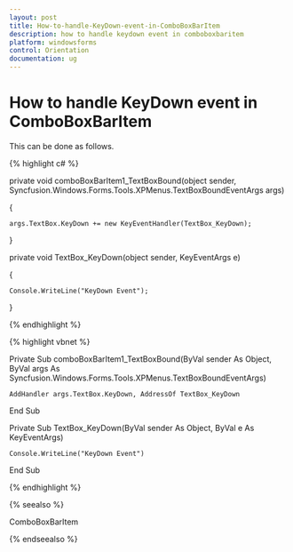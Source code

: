 ```yaml
---
layout: post
title: How-to-handle-KeyDown-event-in-ComboBoxBarItem
description: how to handle keydown event in comboboxbaritem
platform: windowsforms
control: Orientation
documentation: ug
---
```


# How to handle KeyDown event in ComboBoxBarItem

This can be done as follows.

{% highlight c# %}


private void comboBoxBarItem1_TextBoxBound(object sender, Syncfusion.Windows.Forms.Tools.XPMenus.TextBoxBoundEventArgs args)

{

    args.TextBox.KeyDown += new KeyEventHandler(TextBox_KeyDown);

}



private void TextBox_KeyDown(object sender, KeyEventArgs e)

{

    Console.WriteLine("KeyDown Event");

}

{% endhighlight %}

{% highlight vbnet %}



Private Sub comboBoxBarItem1_TextBoxBound(ByVal sender As Object, ByVal args As Syncfusion.Windows.Forms.Tools.XPMenus.TextBoxBoundEventArgs)

    AddHandler args.TextBox.KeyDown, AddressOf TextBox_KeyDown

End Sub



Private Sub TextBox_KeyDown(ByVal sender As Object, ByVal e As KeyEventArgs)

    Console.WriteLine("KeyDown Event")

End Sub

{% endhighlight %}

{% seealso %}

ComboBoxBarItem

{% endseealso %}